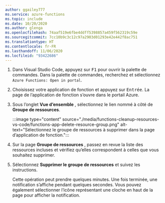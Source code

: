 ```yaml
---
author: ggailey777
ms.service: azure-functions
ms.topic: include
ms.date: 10/20/2020
ms.author: glenga
ms.openlocfilehash: 74aaf519e6fbe4ddff5398857a459f562319c59e
ms.sourcegitcommit: 7cc10b9c3c12c97a2903d01293e42e442f8ac751
ms.translationtype: HT
ms.contentlocale: fr-FR
ms.lasthandoff: 11/06/2020
ms.locfileid: "93422686"
---
```

1. Dans Visual Studio Code, appuyez sur <kbd>F1</kbd> pour ouvrir la palette de commandes. Dans la palette de commandes, recherchez et sélectionnez `Azure Functions: Open in portal`.

1. Choisissez votre application de fonction et appuyez sur <kbd>Entrée</kbd>. La page de l’application de fonction s’ouvre dans le portail Azure.

1. Sous l’onglet **Vue d’ensemble** , sélectionnez le lien nommé à côté de **Groupe de ressources**.

   :::image type="content" source="./media/functions-cleanup-resources-vs-code/functions-app-delete-resource-group.png" alt-text="Sélectionnez le groupe de ressources à supprimer dans la page d’application de fonction.":::

1. Sur la page **Groupe de ressources** , passez en revue la liste des ressources incluses et vérifiez qu’elles correspondent à celles que vous souhaitez supprimer.
 
1. Sélectionnez **Supprimer le groupe de ressources** et suivez les instructions.

   Cette opération peut prendre quelques minutes. Une fois terminée, une notification s’affiche pendant quelques secondes. Vous pouvez également sélectionner l’icône représentant une cloche en haut de la page pour afficher la notification.